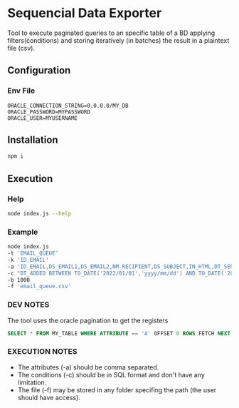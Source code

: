 # Sequencial Data Exporter
Tool to execute paginated queries to an specific table of a BD applying filters(conditions) and storing iteratively (in batches) the result in a plaintext file (csv).

## Configuration

### Env File
```
ORACLE_CONNECTION_STRING=0.0.0.0/MY_DB
ORACLE_PASSWORD=MYPASSWORD
ORACLE_USER=MYUSERNAME
```

## Installation
```sh
npm i
```

## Execution

### Help
```sh
node index.js --help
```

### Example
```sh
node index.js 
-t 'EMAIL_QUEUE' 
-k 'ID_EMAIL' 
-a 'ID_EMAIL,DS_EMAIL1,DS_EMAIL2,NM_RECIPIENT,DS_SUBJECT,IN_HTML,DT_SENT,ID_ADDED,DT_ADDED,ID_UPDATED,DT_UPDATED' 
-c "DT_ADDED BETWEEN TO_DATE('2022/01/01','yyyy/mm/dd') AND TO_DATE('2022/11/30','yyyy/mm/dd')" 
-b 1000 
-f 'email_queue.csv'
```

### DEV NOTES
The tool uses the oracle pagination to get the registers

```sql
SELECT * FROM MY_TABLE WHERE ATTRIBUTE == 'A' OFFSET 0 ROWS FETCH NEXT 5000 ROWS ONLY;
```

### EXECUTION NOTES
- The attributes (-a) should be comma separated.
- The conditions (-c) should be in SQL format and don't have any limitation.
- The file (-f) may be stored in any folder specifing the path (the user should have access).
